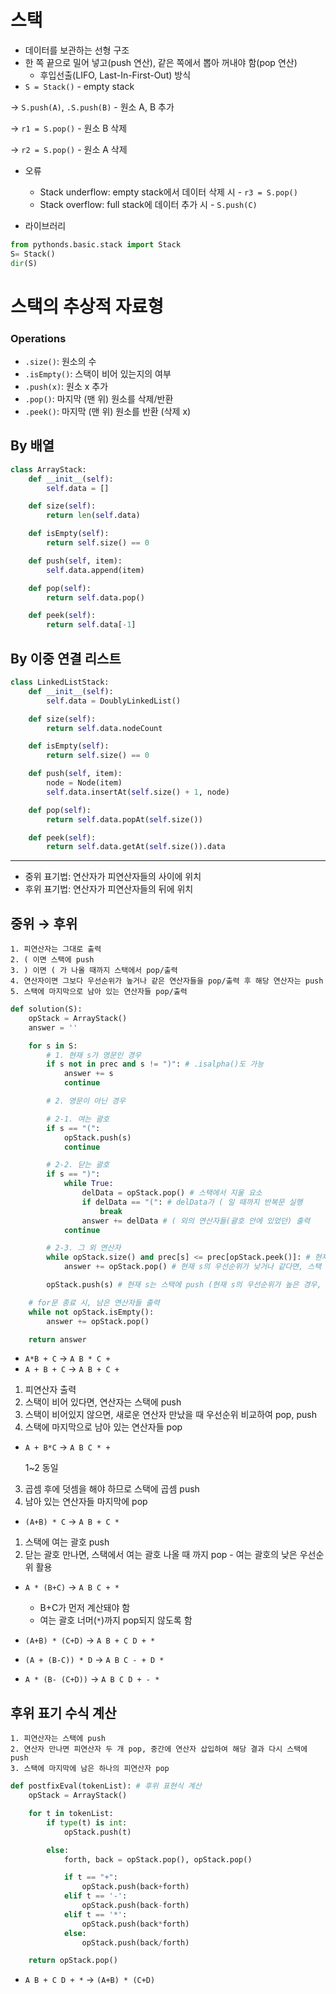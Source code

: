 # 스택

- 데이터를 보관하는 선형 구조
- 한 쪽 끝으로 밀어 넣고(push 연산), 같은 쪽에서 뽑아 꺼내야 함(pop 연산)
  - 후입선출(LIFO, Last-In-First-Out) 방식
- `S = Stack()` - empty stack

→ `S.push(A)`, `.S.push(B)` - 원소 A, B 추가

→ `r1 = S.pop()` - 원소 B 삭제

→ `r2 = S.pop()` - 원소 A 삭제

- 오류

  - Stack underflow: empty stack에서 데이터 삭제 시 - `r3 = S.pop()`
  - Stack overflow: full stack에 데이터 추가 시 - `S.push(C)`

- 라이브러리

```python
from pythonds.basic.stack import Stack
S= Stack()
dir(S)
```

# 스택의 추상적 자료형

### Operations

- `.size()`: 원소의 수
- `.isEmpty()`: 스택이 비어 있는지의 여부
- `.push(x)`: 원소 x 추가
- `.pop()`: 마지막 (맨 위) 원소를 삭제/반환
- `.peek()`: 마지막 (맨 위) 원소를 반환 (삭제 x)

## By 배열

```python
class ArrayStack:
    def __init__(self):
        self.data = []

    def size(self):
        return len(self.data)

    def isEmpty(self):
        return self.size() == 0

    def push(self, item):
        self.data.append(item)

    def pop(self):
        return self.data.pop()

    def peek(self):
        return self.data[-1]
```

## By 이중 연결 리스트

```python
class LinkedListStack:
    def __init__(self):
        self.data = DoublyLinkedList()

    def size(self):
        return self.data.nodeCount

    def isEmpty(self):
        return self.size() == 0

    def push(self, item):
        node = Node(item)
        self.data.insertAt(self.size() + 1, node)

    def pop(self):
        return self.data.popAt(self.size())

    def peek(self):
        return self.data.getAt(self.size()).data
```

---

- 중위 표기법: 연산자가 피연산자들의 사이에 위치
- 후위 표기법: 연산자가 피연산자들의 뒤에 위치

## 중위 → 후위

```
1. 피연산자는 그대로 출력
2. ( 이면 스택에 push
3. ) 이면 ( 가 나올 때까지 스택에서 pop/출력
4. 연산자이면 그보다 우선순위가 높거나 같은 연산자들을 pop/출력 후 해당 연산자는 push
5. 스택에 마지막으로 남아 있는 연산자들 pop/출력
```

```python
def solution(S):
    opStack = ArrayStack()
    answer = ''

    for s in S:
        # 1. 현재 s가 영문인 경우
        if s not in prec and s != ")": # .isalpha()도 가능
            answer += s
            continue

        # 2. 영문이 아닌 경우

        # 2-1. 여는 괄호
        if s == "(":
            opStack.push(s)
            continue

        # 2-2. 닫는 괄호
        if s == ")":
            while True:
                delData = opStack.pop() # 스택에서 지울 요소
                if delData == "(": # delData가 ( 일 때까지 반복문 실행
                    break
                answer += delData # ( 외의 연산자들(괄호 안에 있었던) 출력
            continue

        # 2-3. 그 외 연산자
        while opStack.size() and prec[s] <= prec[opStack.peek()]: # 현재 s와 스택 원소들의 우선순위 비교
            answer += opStack.pop() # 현재 s의 우선순위가 낮거나 같다면, 스택 원소를 pop하여 출력

        opStack.push(s) # 현재 s는 스택에 push (현재 s의 우선순위가 높은 경우, 기존 스택이 비어 있던 경우 포함)

    # for문 종료 시, 남은 연산자들 출력
    while not opStack.isEmpty():
        answer += opStack.pop()

    return answer
```

- `A*B + C` → `A B * C +`
- `A + B + C` → `A B + C +`

1. 피연산자 출력
2. 스택이 비어 있다면, 연산자는 스택에 push
3. 스택이 비어있지 않으면, 새로운 연산자 만났을 때 우선순위 비교하여 pop, push
4. 스택에 마지막으로 남아 있는 연산자들 pop

- `A + B*C` → `A B C * +`

  1~2 동일

3. 곱셈 후에 덧셈을 해야 하므로 스택에 곱셈 push
4. 남아 있는 연산자들 마지막에 pop

- `(A+B) * C` → `A B + C *`

1. 스택에 여는 괄호 push
2. 닫는 괄호 만나면, 스택에서 여는 괄호 나올 때 까지 pop - 여는 괄호의 낮은 우선순위 활용

- `A * (B+C)` → `A B C + *`

  - B+C가 먼저 계산돼야 함
  - 여는 괄호 너머(`*`)까지 pop되지 않도록 함

- `(A+B) * (C+D)` → `A B + C D + *`
- `(A + (B-C)) * D` → `A B C - + D *`
- `A * (B- (C+D))` → `A B C D + - *`

## 후위 표기 수식 계산

```
1. 피연산자는 스택에 push
2. 연산자 만나면 피연산자 두 개 pop, 중간에 연산자 삽입하여 해당 결과 다시 스택에 push
3. 스택에 마지막에 남은 하나의 피연산자 pop
```

```python
def postfixEval(tokenList): # 후위 표현식 계산
    opStack = ArrayStack()

    for t in tokenList:
        if type(t) is int:
            opStack.push(t)

        else:
            forth, back = opStack.pop(), opStack.pop()

            if t == "+":
                opStack.push(back+forth)
            elif t == '-':
                opStack.push(back-forth)
            elif t == '*':
                opStack.push(back*forth)
            else:
                opStack.push(back/forth)

    return opStack.pop()
```

- `A B + C D + *` → `(A+B) * (C+D)`
